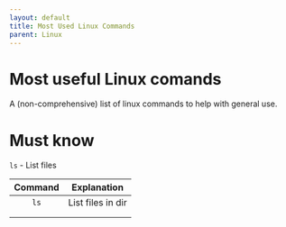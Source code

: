 ```yaml
---
layout: default
title: Most Used Linux Commands
parent: Linux
---
```

# Most useful Linux comands
A (non-comprehensive) list of linux commands to help with general use.

# Must know
`ls` - List files

| **Command** | **Explanation** |
|:-----------:|:---------------:|
|`ls`             |List files in dir                 |
|             |                 |
|             |                 |
